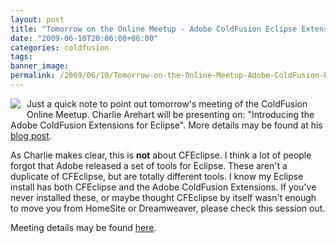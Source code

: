 ```yaml
---
layout: post
title: "Tomorrow on the Online Meetup - Adobe ColdFusion Eclipse Extensions"
date: "2009-06-10T20:06:00+06:00"
categories: coldfusion 
tags: 
banner_image: 
permalink: /2009/06/10/Tomorrow-on-the-Online-Meetup-Adobe-ColdFusion-Eclipse-Extensions
---
```


<img src="https://static.raymondcamden.com/images/cfjedi//charlie.jpg" align="left" style="margin-right:10px;margin-bottom:10px;"> Just a quick note to point out tomorrow's meeting of the ColdFusion Online Meetup. Charlie Arehart will be presenting on: "Introducing the Adobe ColdFusion Extensions for Eclipse". More details may be found at his <a href="http://www.carehart.org/blog/client/index.cfm/2009/6/9/am_speaking_on_meetup_Adobe_Eclipse_CF_Extensions">blog post</a>.

As Charlie makes clear, this is <b>not</b> about CFEclipse. I think a lot of people forgot that Adobe released a set of tools for Eclipse. These aren't a duplicate of CFEclipse, but are totally different tools. I know my Eclipse install has both CFEclipse and the Adobe ColdFusion Extensions. If you've never installed these, or maybe thought CFEclipse by itself wasn't enough to move you from HomeSite or Dreamweaver, please check this session out. 

Meeting details may be found <a href="http://www.meetup.com/coldfusionmeetup/calendar/10604206/">here</a>. 

<br clear="left">